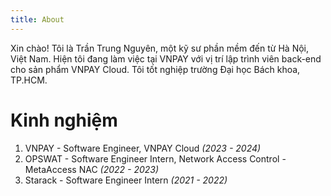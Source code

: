 ```yaml
---
title: About
---
```


Xin chào! Tôi là Trần Trung Nguyên, một kỹ sư phần mềm đến từ Hà Nội, Việt Nam. Hiện tôi đang làm việc tại VNPAY với vị trí lập trình viên back-end cho sản phẩm VNPAY Cloud. Tôi tốt nghiệp trường Đại học Bách khoa, TP.HCM.

# Kinh nghiệm

1. VNPAY - Software Engineer, VNPAY Cloud *(2023 - 2024)*
2. OPSWAT - Software Engineer Intern, Network Access Control - MetaAccess NAC *(2022 - 2023)*
3. Starack - Software Engineer Intern *(2021 - 2022)*